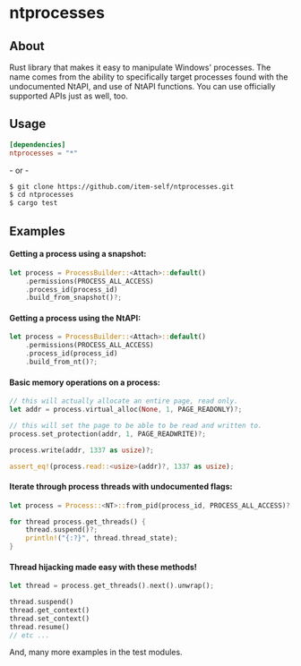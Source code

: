 # ntprocesses

## About
Rust library that makes it easy to manipulate Windows' processes.
The name comes from the ability to specifically target processes found with the undocumented NtAPI, and use of NtAPI functions. You can use officially supported APIs just as well, too.

## Usage
```toml
[dependencies]
ntprocesses = "*"
```
\- or -
```bash
$ git clone https://github.com/item-self/ntprocesses.git
$ cd ntprocesses
$ cargo test
```

## Examples

#### Getting a process using a snapshot:
```rust
let process = ProcessBuilder::<Attach>::default()
    .permissions(PROCESS_ALL_ACCESS)
    .process_id(process_id)
    .build_from_snapshot()?;
```
#### Getting a process using the NtAPI:
```rust
let process = ProcessBuilder::<Attach>::default()
    .permissions(PROCESS_ALL_ACCESS)
    .process_id(process_id)
    .build_from_nt()?;
```

#### Basic memory operations on a process:
```rust
// this will actually allocate an entire page, read only.
let addr = process.virtual_alloc(None, 1, PAGE_READONLY)?;

// this will set the page to be able to be read and written to.
process.set_protection(addr, 1, PAGE_READWRITE)?;

process.write(addr, 1337 as usize)?;

assert_eq!(process.read::<usize>(addr)?, 1337 as usize);
```

#### Iterate through process threads with undocumented flags:
```rust
let process = Process::<NT>::from_pid(process_id, PROCESS_ALL_ACCESS)?;

for thread process.get_threads() {
    thread.suspend()?;
    println!("{:?}", thread.thread_state);
}
```

#### Thread hijacking made easy with these methods!
```rust
let thread = process.get_threads().next().unwrap();

thread.suspend()
thread.get_context()
thread.set_context()
thread.resume()
// etc ...
```

And, many more examples in the test modules.
